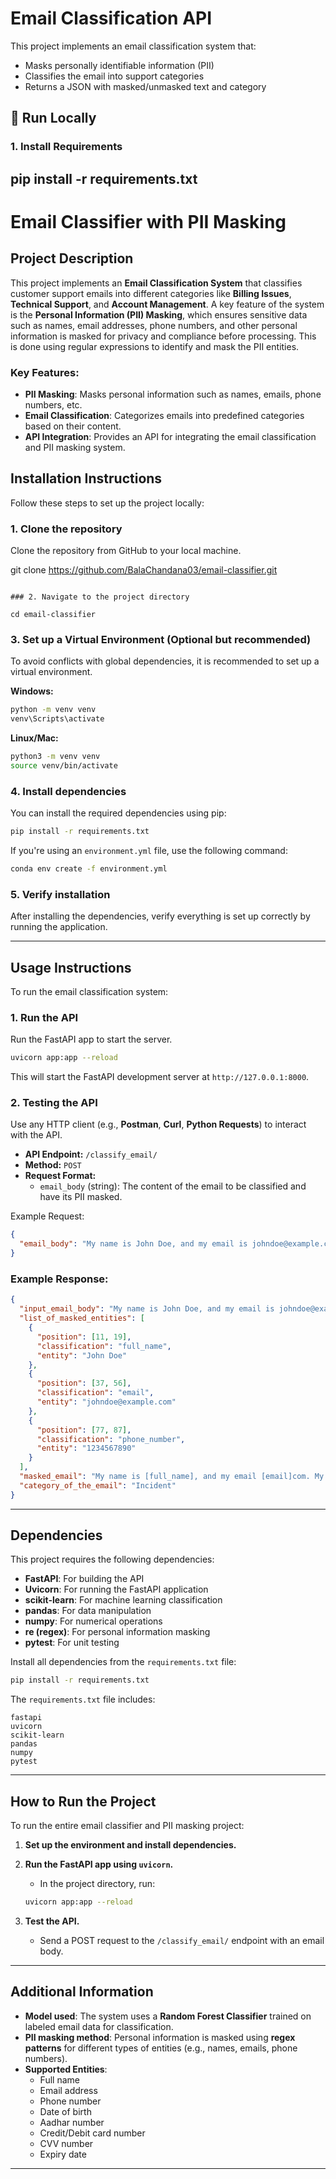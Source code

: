 # Email Classification API

This project implements an email classification system that:
- Masks personally identifiable information (PII)
- Classifies the email into support categories
- Returns a JSON with masked/unmasked text and category

## 🚀 Run Locally

### 1. Install Requirements
pip install -r requirements.txt
---

# Email Classifier with PII Masking

## Project Description

This project implements an **Email Classification System** that classifies customer support emails into different categories like **Billing Issues**, **Technical Support**, and **Account Management**. A key feature of the system is the **Personal Information (PII) Masking**, which ensures sensitive data such as names, email addresses, phone numbers, and other personal information is masked for privacy and compliance before processing. This is done using regular expressions to identify and mask the PII entities.

### Key Features:
- **PII Masking**: Masks personal information such as names, emails, phone numbers, etc.
- **Email Classification**: Categorizes emails into predefined categories based on their content.
- **API Integration**: Provides an API for integrating the email classification and PII masking system.
  
## Installation Instructions

Follow these steps to set up the project locally:

### 1. Clone the repository

Clone the repository from GitHub to your local machine.

git clone https://github.com/BalaChandana03/email-classifier.git
```

### 2. Navigate to the project directory

cd email-classifier
```

### 3. Set up a Virtual Environment (Optional but recommended)

To avoid conflicts with global dependencies, it is recommended to set up a virtual environment.

**Windows:**

```bash
python -m venv venv
venv\Scripts\activate
```

**Linux/Mac:**

```bash
python3 -m venv venv
source venv/bin/activate
```

### 4. Install dependencies

You can install the required dependencies using pip:

```bash
pip install -r requirements.txt
```

If you're using an `environment.yml` file, use the following command:

```bash
conda env create -f environment.yml
```

### 5. Verify installation

After installing the dependencies, verify everything is set up correctly by running the application.

---

## Usage Instructions

To run the email classification system:

### 1. Run the API

Run the FastAPI app to start the server.

```bash
uvicorn app:app --reload
```

This will start the FastAPI development server at `http://127.0.0.1:8000`.

### 2. Testing the API

Use any HTTP client (e.g., **Postman**, **Curl**, **Python Requests**) to interact with the API.

- **API Endpoint:** `/classify_email/`
- **Method:** `POST`
- **Request Format:**
    - `email_body` (string): The content of the email to be classified and have its PII masked.

Example Request:
```json
{
  "email_body": "My name is John Doe, and my email is johndoe@example.com. My phone number is 1234567890."
}
```

### Example Response:
```json
{
  "input_email_body": "My name is John Doe, and my email is johndoe@example.com. My phone number is 1234567890.",
  "list_of_masked_entities": [
    {
      "position": [11, 19],
      "classification": "full_name",
      "entity": "John Doe"
    },
    {
      "position": [37, 56],
      "classification": "email",
      "entity": "johndoe@example.com"
    },
    {
      "position": [77, 87],
      "classification": "phone_number",
      "entity": "1234567890"
    }
  ],
  "masked_email": "My name is [full_name], and my email [email]com. My phone number is 123456789[phone_number]",
  "category_of_the_email": "Incident"
}
```

---

## Dependencies

This project requires the following dependencies:

- **FastAPI**: For building the API
- **Uvicorn**: For running the FastAPI application
- **scikit-learn**: For machine learning classification
- **pandas**: For data manipulation
- **numpy**: For numerical operations
- **re (regex)**: For personal information masking
- **pytest**: For unit testing

Install all dependencies from the `requirements.txt` file:

```bash
pip install -r requirements.txt
```

The `requirements.txt` file includes:

```
fastapi
uvicorn
scikit-learn
pandas
numpy
pytest
```

---

## How to Run the Project

To run the entire email classifier and PII masking project:

1. **Set up the environment and install dependencies.**
2. **Run the FastAPI app using `uvicorn`.**
    - In the project directory, run:
    ```bash
    uvicorn app:app --reload
    ```

3. **Test the API.**
    - Send a POST request to the `/classify_email/` endpoint with an email body.

---

## Additional Information

- **Model used**: The system uses a **Random Forest Classifier** trained on labeled email data for classification.
- **PII masking method**: Personal information is masked using **regex patterns** for different types of entities (e.g., names, emails, phone numbers).
- **Supported Entities**:
  - Full name
  - Email address
  - Phone number
  - Date of birth
  - Aadhar number
  - Credit/Debit card number
  - CVV number
  - Expiry date

---


